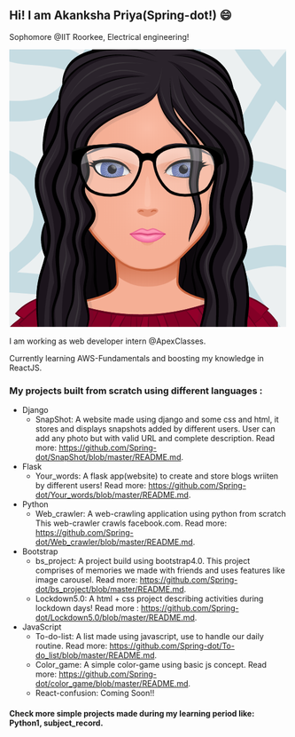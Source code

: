 ## Hi! I am Akanksha Priya(Spring-dot!)  :smile:
Sophomore @IIT Roorkee, Electrical engineering!

![github profile logo](https://github.com/Spring-dot/Spring-dot/blob/master/myAvatar.png)

I am working as web developer intern @ApexClasses.

Currently learning AWS-Fundamentals and boosting my knowledge in ReactJS.
### My projects built from scratch using different languages :
* Django
  * SnapShot: A website made using django and some css and html, it stores and displays snapshots added by different users. User can add any photo but with valid URL and complete description. Read more: https://github.com/Spring-dot/SnapShot/blob/master/README.md.
* Flask
  * Your_words: A flask app(website) to create and store blogs wriiten by different users! Read more: https://github.com/Spring-dot/Your_words/blob/master/README.md.
* Python
  * Web_crawler: A web-crawling application using python from scratch This web-crawler crawls facebook.com. Read more: https://github.com/Spring-dot/Web_crawler/blob/master/README.md.
* Bootstrap
  * bs_project: A project build using bootstrap4.0. This project comprises of memories we made with friends and uses features like image carousel. Read more: https://github.com/Spring-dot/bs_project/blob/master/README.md.
  * Lockdown5.0: A html + css project describing activities during lockdown days! Read more : https://github.com/Spring-dot/Lockdown5.0/blob/master/README.md.
* JavaScript
  * To-do-list: A list made using javascript, use to handle our daily routine. Read more: https://github.com/Spring-dot/To-do_list/blob/master/README.md.
  * Color_game: A simple color-game using basic js concept. Read more: https://github.com/Spring-dot/color_game/blob/master/README.md.
  * React-confusion: Coming Soon!!
#### Check more simple projects made during my learning period like: Python1, subject_record.


<!--
**Spring-dot/Spring-dot** is a ✨ _special_ ✨ repository because its `README.md` (this file) appears on your GitHub profile.

Here are some ideas to get you started:

- 🔭 I’m currently working on ...
- 🌱 I’m currently learning ...
- 👯 I’m looking to collaborate on ...
- 🤔 I’m looking for help with ...
- 💬 Ask me about ...
- 📫 How to reach me: ...
- 😄 Pronouns: ...
- ⚡ Fun fact: ...
-->
